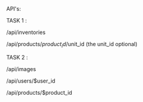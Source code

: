 

API's:

TASK 1 :

/api/inventories

/api/products/$product_id/$unit_id  (the unit_id optional)

TASK 2 :

/api/images

/api/users/$user_id

/api/products/$product_id
